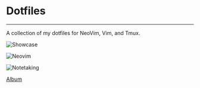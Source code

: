 # Dotfiles
***

A collection of my dotfiles for NeoVim, Vim, and Tmux.

![Showcase](https://imgur.com/H9yjsmj.png)

![Neovim](https://imgur.com/ysYwul1.png)

![Notetaking](https://imgur.com/T8EoBR2.png)

[Album](https://imgur.com/a/gTn22Nh)
